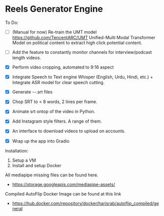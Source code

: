 # Reels Generator Engine

To Do:

- [ ] (Manual for now) Re-train the UMT model https://github.com/TencentARC/UMT Unified-Multi Modal Transformer Model on political content to extract high click potential content.
- [ ] Add the feature to constantly monitor channels for interview/podcast length videos.
- [x] Perform video cropping, automated to 9:16 aspect
- [x] Integrate Speech to Text engine Whisper (English, Urdu, Hindi, etc.) + Integrate ASR model for clear speech cutting.
- [x] Generate --.srt files
- [x] Chop SRT to < 8 words, 2 lines per frame.
- [x] Animate srt ontop of the video in Python.
- [x] Add Instagram style filters. A range of them.
- [x] An interface to download videos to upload on accounts.
- [x] Wrap up the app into Gradio


Installation:

1. Setup a VM
2. Install and setup Docker

All mediapipe missing files can be found here.
- https://storage.googleapis.com/mediapipe-assets/

Compiled AutoFlip Docker Image can be found at this link
- https://hub.docker.com/repository/docker/harisrab/autoflip_compiled/general
